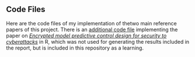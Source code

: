 ## Code Files

Here are the code files of my implementation of thetwo main reference papers of this project. There is an [additional code file](./additional_scripts) implementing the paper on [_Encrypted model predictive control design for security to cyberattacks_](https://github.com/might-tree/CL688-project/blob/main/papers/Encrypted%20model%20predictive%20control%20design%20for%20security.pdf) in R, which was not used for generating the results included in the report, but is included in this repository as a learning.
